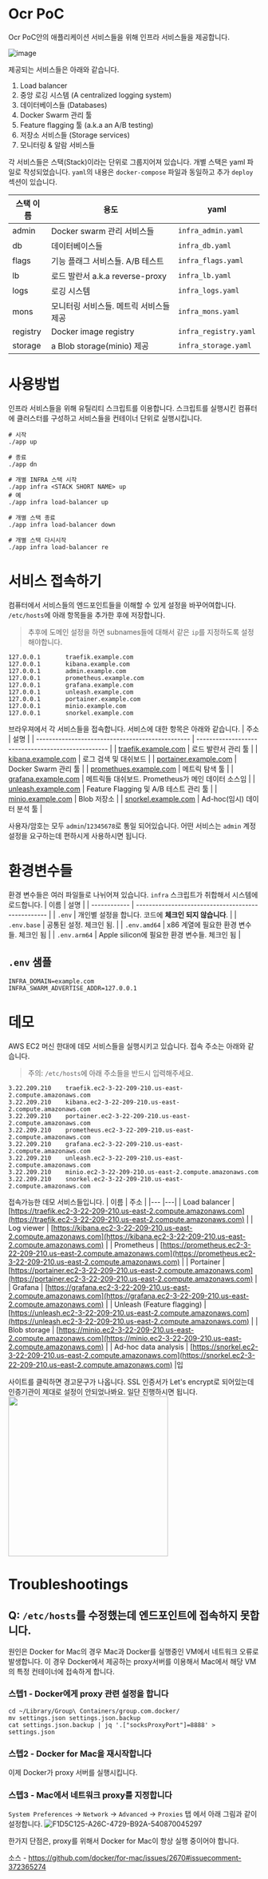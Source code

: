 # Ocr PoC 
Ocr PoC안의 애플리케이션 서비스들을 위해 인프라 서비스들을 제공합니다. 

![image](https://user-images.githubusercontent.com/90643143/137259358-fccdcb3c-091e-409a-9ca0-57261772976f.png)


제공되는 서비스들은 아래와 같습니다.
1. Load balancer
2. 중앙 로깅 시스템 (A centralized logging system)
3. 데이터베이스들 (Databases)
4. Docker Swarm 관리 툴
5. Feature flagging 툴 (a.k.a an A/B testing)
6. 저장소 서비스들 (Storage services)
7. 모니터링 & 알람 서비스들

각 서비스들은 스택(Stack)이라는 단위로 그룹지어져 있습니다. 개별 스택은 yaml 파일로 작성되었습니다. `yaml`의 내용은 `docker-compose` 파일과 동일하고 추가 `deploy` 섹션이 있습니다.

| 스택 이름 | 용도                                    | yaml                  |
| --------- | --------------------------------------- | --------------------- |
| admin     | Docker swarm 관리 서비스들              | `infra_admin.yaml`    |
| db        | 데이터베이스들                          | `infra_db.yaml`       |
| flags     | 기능 플래그 서비스들. A/B 테스트        | `infra_flags.yaml`    |
| lb        | 로드 발란서 a.k.a reverse-proxy         | `infra_lb.yaml`       |
| logs      | 로깅 시스템                             | `infra_logs.yaml`     |
| mons      | 모니터링 서비스들. 메트릭 서비스들 제공 | `infra_mons.yaml`     |
| registry  | Docker image registry                   | `infra_registry.yaml` |
| storage   | a Blob storage(minio) 제공              | `infra_storage.yaml`  |

# 사용방법
인프라 서비스들을 위해 유틸리티 스크립트를 이용합니다. 스크립트를 실행시킨 컴퓨터에 클러스터를 구성하고 서비스들을 컨테이너 단위로 실행시킵니다.

```
# 시작
./app up

# 종료
./app dn

# 개별 INFRA 스택 시작
./app infra <STACK SHORT NAME> up
# 예
./app infra load-balancer up

# 개별 스택 종료
./app infra load-balancer down

# 개별 스택 다시시작
./app infra load-balancer re
```

# 서비스 접속하기
컴퓨터에서 서비스들의 엔드포인트들을 이해할 수 있게 설정을 바꾸어여합니다.
`/etc/hosts`에 아래 항목들을 추가한 후에 저장합니다.
> 추후에 도메인 설정을 하면 subnames들에 대해서 같은 `ip`를 지정하도록 설정해야합니다.

```
127.0.0.1       traefik.example.com
127.0.0.1       kibana.example.com
127.0.0.1       admin.example.com
127.0.0.1       prometheus.example.com
127.0.0.1       grafana.example.com
127.0.0.1       unleash.example.com
127.0.0.1       portainer.example.com
127.0.0.1       minio.example.com
127.0.0.1       snorkel.example.com
```

브라우져에서 각 서비스들을 접속합니다. 서비스에 대한 항목은 아래와 같습니다.
| 주소                                             | 설명                                               |
| ------------------------------------------------ | -------------------------------------------------- |
| [traefik.example.com](https://traefik.example.com)       | 로드 발란서 관리 툴                                |
| [kibana.example.com](https://kibana.example.com)         | 로그 검색 및 대쉬보드                              |
| [portainer.example.com](https://portainer.example.com)   | Docker Swarm 관리 툴                               |
| [promethues.example.com](https://prometheus.example.com) | 메트릭 탐색 툴                                     |
| [grafana.example.com](https://grafana.example.com)       | 메트릭들 대쉬보드. Prometheus가 메인 데이터 소스임 |
| [unleash.example.com](https://unleash.example.com)       | Feature Flagging 및 A/B 테스트 관리 툴             |
| [minio.example.com](https://minio.example.com)           | Blob 저장소                                        |
| [snorkel.example.com](https://snorkel.example.com)       | Ad-hoc(임시) 데이터 분석 툴                        |

사용자/암호는 모두 `admin`/`12345678`로 통일 되어있습니다. 어떤 서비스는 `admin` 계정 설정을 요구하는데 편하시게 사용하시면 됩니다.

# 환경변수들
환경 변수들은 여러 파일들로 나뉘어져 있습니다. `infra` 스크립트가 취합해서
시스템에 로드합니다.
| 이름         | 설명                                               |
| ------------ | -------------------------------------------------- |
| `.env`       | 개인별 설정을 합니다. 코드에 **체크인 되지 않습니다**. |
| `.env.base`  | 공통된 설정. 체크인 됨.                            |
| `.env.amd64` | x86 계열에 필요한 환경 변수들. 체크인 됨           |
| `.env.arm64` | Apple silicon에 필요한 환경 변수들. 체크인 됨      |

## `.env` 샘플 
```
INFRA_DOMAIN=example.com
INFRA_SWARM_ADVERTISE_ADDR=127.0.0.1
```

# 데모
AWS EC2 머신 한대에 데모 서비스들을 실행시키고 있습니다. 접속 주소는 아래와 같습니다.
> 주의: `/etc/hosts`에 아래 주소들을 반드시 입력해주세요.
```
3.22.209.210    traefik.ec2-3-22-209-210.us-east-2.compute.amazonaws.com
3.22.209.210    kibana.ec2-3-22-209-210.us-east-2.compute.amazonaws.com
3.22.209.210    portainer.ec2-3-22-209-210.us-east-2.compute.amazonaws.com
3.22.209.210    prometheus.ec2-3-22-209-210.us-east-2.compute.amazonaws.com
3.22.209.210    grafana.ec2-3-22-209-210.us-east-2.compute.amazonaws.com
3.22.209.210    unleash.ec2-3-22-209-210.us-east-2.compute.amazonaws.com
3.22.209.210    minio.ec2-3-22-209-210.us-east-2.compute.amazonaws.com
3.22.209.210    snorkel.ec2-3-22-209-210.us-east-2.compute.amazonaws.com
```

접속가능한 데모 서비스들입니다.
| 이름 | 주소 |
|--- |---|
| Load balancer | [https://traefik.ec2-3-22-209-210.us-east-2.compute.amazonaws.com](https://traefik.ec2-3-22-209-210.us-east-2.compute.amazonaws.com) |
| Log viewer | [https://kibana.ec2-3-22-209-210.us-east-2.compute.amazonaws.com](https://kibana.ec2-3-22-209-210.us-east-2.compute.amazonaws.com) |
| Prometheus | [https://prometheus.ec2-3-22-209-210.us-east-2.compute.amazonaws.com](https://prometheus.ec2-3-22-209-210.us-east-2.compute.amazonaws.com) |
| Portainer | [https://portainer.ec2-3-22-209-210.us-east-2.compute.amazonaws.com](https://portainer.ec2-3-22-209-210.us-east-2.compute.amazonaws.com) |
| Grafana | [https://grafana.ec2-3-22-209-210.us-east-2.compute.amazonaws.com](https://grafana.ec2-3-22-209-210.us-east-2.compute.amazonaws.com) |
| Unleash (Feature flagging) | [https://unleash.ec2-3-22-209-210.us-east-2.compute.amazonaws.com](https://unleash.ec2-3-22-209-210.us-east-2.compute.amazonaws.com) |
| Blob storage | [https://minio.ec2-3-22-209-210.us-east-2.compute.amazonaws.com](https://minio.ec2-3-22-209-210.us-east-2.compute.amazonaws.com) |
| Ad-hoc data analysis | [https://snorkel.ec2-3-22-209-210.us-east-2.compute.amazonaws.com](https://snorkel.ec2-3-22-209-210.us-east-2.compute.amazonaws.com) |입

사이트를 클릭하면 경고문구가 나옵니다. SSL 인증서가 Let's encrypt로 되어있는데 인증기관이 제대로 설정이 안되었나봐요. 일단 진행하시면 됩니다.
<img src="https://user-images.githubusercontent.com/90643143/137250193-1c4827ab-ac9d-4c67-9e6c-74d8096fd3a0.png" width="320" >


# Troubleshootings

## Q: `/etc/hosts`를 수정했는데 엔드포인트에 접속하지 못합니다.
원인은 Docker for Mac의 경우 Mac과 Docker를 실행중인 VM에서 네트워크 오류로 발생합니다. 이 경우 Docker에서
제공하는 proxy서버를 이용해서 Mac에서 해당 VM의 특정 컨테이너에 접속하게 합니다.

### 스텝1 - Docker에게 proxy 관련 설정을 합니다
```
cd ~/Library/Group\ Containers/group.com.docker/
mv settings.json settings.json.backup
cat settings.json.backup | jq '.["socksProxyPort"]=8888' > settings.json
```
### 스텝2 - Docker for Mac을 재시작합니다
이제 Docker가 proxy 서버를 실행시킵니다.

### 스텝3 - Mac에서 네트워크 proxy를 지정합니다
`System Preferences` -> `Network` -> `Advanced` -> `Proxies` 탭 에서 아래 그림과 같이 설정합니다.
![F1D5C125-A26C-4729-B92A-540870045297](https://user-images.githubusercontent.com/90643143/137250739-89e1b0f8-d8f8-4aac-8973-69bc05713e77.png)

한가지 단점은, proxy를 위해서 Docker for Mac이 항상 실행 중이어야 합니다.

소스 - https://github.com/docker/for-mac/issues/2670#issuecomment-372365274





